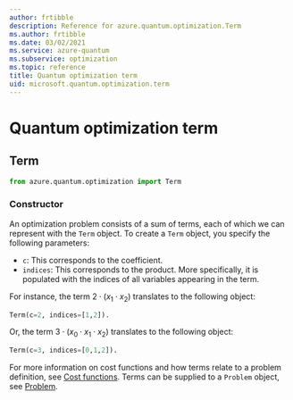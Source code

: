 ```yaml
---
author: frtibble
description: Reference for azure.quantum.optimization.Term
ms.author: frtibble
ms.date: 03/02/2021
ms.service: azure-quantum
ms.subservice: optimization
ms.topic: reference
title: Quantum optimization term
uid: microsoft.quantum.optimization.term
---
```


# Quantum optimization term

## Term

```py
from azure.quantum.optimization import Term
```

### Constructor

An optimization problem consists of a sum of terms, each of which we can represent with the `Term` object.
To create a `Term` object, you specify the following parameters:

- `c`: This corresponds to the coefficient.
- `indices`: This corresponds to the product. More specifically, it is populated with the indices of all variables appearing in the term.

 For instance, the term $2 \cdot (x_1 \cdot x_2)$ translates to the following object: 
 
 ```py
 Term(c=2, indices=[1,2]).
```

 Or, the term $3 \cdot (x_0 \cdot x_1 \cdot x_2)$ translates to the following object:
  ```py
 Term(c=3, indices=[0,1,2]).
```

For more information on cost functions and how terms relate to a problem definition, see [Cost functions](https://docs.microsoft.com/en-us/azure/quantum/optimization-concepts-cost-functions).
Terms can be supplied to a `Problem` object, see [Problem](https://docs.microsoft.com/en-us/azure/quantum/optimization-problem).